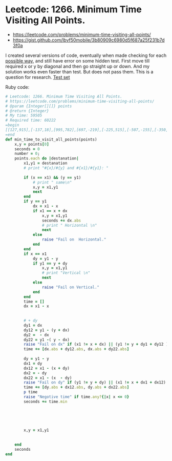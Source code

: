# Leetcode: 1266. Minimum Time Visiting All Points.

- https://leetcode.com/problems/minimum-time-visiting-all-points/
- https://gist.github.com/lbvf50mobile/3b80909c6980d5f687a25f231b7d3f0a


I created several versions of code, eventually when made checking for each [possible way](https://gist.github.com/lbvf50mobile/3b80909c6980d5f687a25f231b7d3f0a#file-add_total_possible_checks-rb-L1), and still have error on some hidden test. First move till required x or y by diagonal and then go straight up or down. And my solution works even faster than test. But does not pass them. This is a question for research.  [Test set](https://gist.github.com/lbvf50mobile/3b80909c6980d5f687a25f231b7d3f0a#gistcomment-3449404)

Ruby code:
```Ruby
# Leetcode: 1266. Minimum Time Visiting All Points.
# https://leetcode.com/problems/minimum-time-visiting-all-points/
# @param {Integer[][]} points
# @return {Integer}
# My time: 59505
# Required time: 60222
=begin
[[127,915],[-137,18],[995,782],[697,-219],[-225,515],[-507,-155],[-350,756],[-170,242],[-738,359],[596,-642],[-491,175],[-41,813],[-339,135],[55,-381],[459,360],[-252,547],[-228,718],[538,198],[115,677],[190,-883],[-88,42],[358,-840],[-140,76],[-395,770],[-273,-186],[-227,-262],[822,-74],[-126,432],[492,695],[434,-799],[-269,614],[348,-666],[741,875],[909,490],[601,840],[-563,942],[849,523],[809,-263],[809,454],[482,26],[-295,636],[-162,-384],[813,-524],[-863,-58],[798,-351],[-123,78],[-410,-777],[-928,-938],[-78,792],[289,-434],[-513,37],[-615,377],[655,593],[491,182],[-594,-536],[367,-130],[-888,-491],[958,-566],[466,967],[280,166],[-856,-233],[-304,194],[-479,722],[877,610],[-599,-68],[-430,-249]]
=end
def min_time_to_visit_all_points(points)
    x,y = points[0]
    seconds = 0
    number = 0;
    points.each do |destanation|
        x1,y1 = destanation
        # print "#{x}/#{y} and #{x1}/#{y1}: "
        
        if (x == x1) && (y == y1)
            # print " same\n"
            x,y = x1,y1
            next
        end
        if y == y1
            dx = x1 - x
            if x1 == x + dx
                x,y = x1,y1
                seconds += dx.abs
                # print " Horizontal \n"
                next
            else
                raise "Fail on  Horizontal."
            end
        end
        if x == x1
            dy = y1 - y
            if y1 == y + dy
                x,y = x1,y1
                # print "Vertical \n"
                next
            else
                raise "Fail on Vertical."
            end
        end
        time = []
        dx = x1 - x
        
        
        # + dy
        dy1 = dx
        dy12 = y1 - (y + dx)
        dy2 =  - dx
        dy22 = y1 -( y - dx)
        raise "Fail on dx" if (x1 != x + dx) || (y1 != y + dy1 + dy12 ) || (y1 != y + dy2 + dy22)
        time += [dx.abs + dy12.abs, dx.abs + dy22.abs]
        
        dy = y1 - y
        dx1 = dy
        dx12 = x1 - (x + dy)
        dx2 = - dy
        dx22 = x1 - (x  - dy)
        raise "Fail on dy" if (y1 != y + dy) || (x1 != x + dx1 + dx12) || (x1 != x + dx2 + dx22)
        time += [dy.abs + dx12.abs, dy.abs + dx22.abs]
        p time
        raise "Negotive time" if time.any?{|x| x <= 0}
        seconds += time.min
        
        
        
        
        
        x,y = x1,y1
        
     
    end
    seconds
end
```